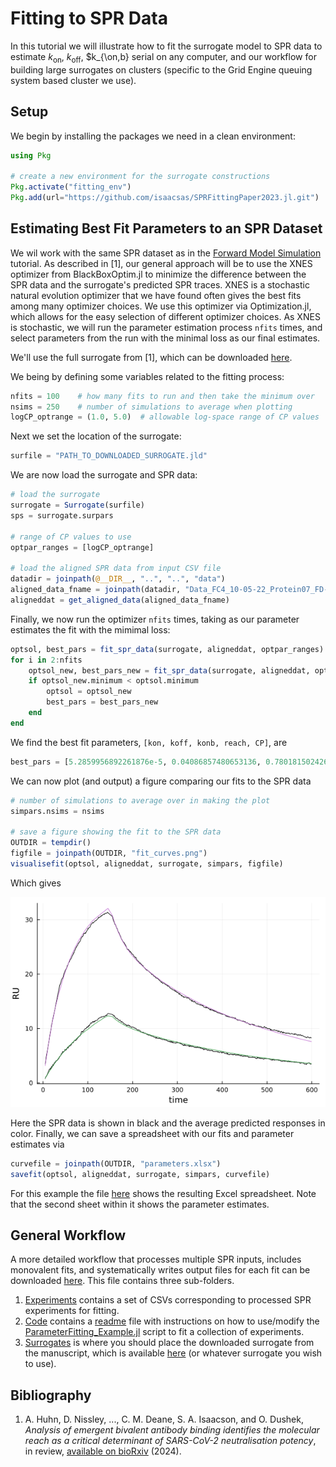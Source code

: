 # Fitting to SPR Data
In this tutorial we will illustrate how to fit the surrogate model to SPR data to estimate $k_{\text{on}}$, $k_{\text{off}}$, $k_{\on,b}
serial on any computer, and our workflow for building large surrogates on
clusters (specific to the Grid Engine queuing system based cluster we use).

## Setup
We begin by installing the packages we need in a clean environment:
```julia
using Pkg

# create a new environment for the surrogate constructions
Pkg.activate("fitting_env") 
Pkg.add(url="https://github.com/isaacsas/SPRFittingPaper2023.jl.git")
```

## Estimating Best Fit Parameters to an SPR Dataset
We wil work with the same SPR dataset as in the [Forward Model Simulation](@ref)
tutorial. As described in [1], our general approach will be to use the XNES
optimizer from BlackBoxOptim.jl to minimize the difference between the SPR data
and the surrogate's predicted SPR traces. XNES is a stochastic natural evolution
optimizer that we have found often gives the best fits among many optimizer
choices. We use this optimizer via Optimization.jl, which allows for the easy
selection of different optimizer choices. As XNES is stochastic, we will run the
parameter estimation process `nfits` times, and select parameters from the run
with the minimal loss as our final estimates. 

We'll use the full surrogate from [1], which can be downloaded
[here](https://doi.org/10.6084/m9.figshare.26936854).

We being by defining some variables related to the fitting process:
```julia
nfits = 100    # how many fits to run and then take the minimum over
nsims = 250    # number of simulations to average when plotting
logCP_optrange = (1.0, 5.0)  # allowable log-space range of CP values 
```

Next we set the location of the surrogate:
```julia
surfile = "PATH_TO_DOWNLOADED_SURROGATE.jld"
```

We are now load the surrogate and SPR data:
```julia
# load the surrogate
surrogate = Surrogate(surfile)
sps = surrogate.surpars

# range of CP values to use
optpar_ranges = [logCP_optrange]

# load the aligned SPR data from input CSV file
datadir = joinpath(@__DIR__, "..", "..", "data")
aligned_data_fname = joinpath(datadir, "Data_FC4_10-05-22_Protein07_FD-11A_RBD-13.8_aligned.csv")
aligneddat = get_aligned_data(aligned_data_fname)
```
Finally, we now run the optimizer `nfits` times, taking as our parameter estimates the fit with the mimimal loss:
```julia
optsol, best_pars = fit_spr_data(surrogate, aligneddat, optpar_ranges)
for i in 2:nfits
    optsol_new, best_pars_new = fit_spr_data(surrogate, aligneddat, optpar_ranges)
    if optsol_new.minimum < optsol.minimum
        optsol = optsol_new
        best_pars = best_pars_new
    end
end
```
We find the best fit parameters, `[kon, koff, konb, reach, CP]`, are
```julia
best_pars = [5.2859956892261876e-5, 0.04086857480653136, 0.7801815024260655, 31.898843844047246, 128.56923492479402]
```
We can now plot (and output) a figure comparing our fits to the SPR data
```julia
# number of simulations to average over in making the plot
simpars.nsims = nsims

# save a figure showing the fit to the SPR data
OUTDIR = tempdir()
figfile = joinpath(OUTDIR, "fit_curves.png")
visualisefit(optsol, aligneddat, surrogate, simpars, figfile)
```
Which gives

![spr_fit](./fitting_data/fit_curves.png)

Here the SPR data is shown in black and the average predicted responses in
color. Finally, we can save a spreadsheet with our fits and parameter estimates
via
```julia
curvefile = joinpath(OUTDIR, "parameters.xlsx")
savefit(optsol, aligneddat, surrogate, simpars, curvefile)
```
For this example the file [here](./fitting_data/parameters.xlsx_fit.xlsx) shows
the resulting Excel spreadsheet. Note that the second sheet within it shows the
parameter estimates.

## General Workflow 
A more detailed workflow that processes multiple SPR inputs, includes monovalent
fits, and systematically writes output files for each fit can be downloaded
[here](./fitting_workflow/Fitting%20Examples.zip). This file contains three sub-folders. 

1. [Experiments](./fitting_workflow/Fitting%20Examples/Experiments/) contains a
   set of CSVs corresponding to processed SPR experiments for fitting.
2. [Code](./fitting_workflow/Fitting%20Examples/Code/) contains a
   [readme](./fitting_workflow/Fitting%20Examples/Code/readme.md) file with
   instructions on how to use/modify the
   [ParameterFitting_Example.jl](./fitting_workflow/Fitting%20Examples/Code/ParameterFitting_Example.jl)
   script to fit a collection of experiments.
3. [Surrogates](./fitting_workflow/Fitting%20Examples/Surrogates/) is where you
   should place the downloaded surrogate from the manuscript, which is available
   [here](https://doi.org/10.6084/m9.figshare.26936854) (or whatever surrogate
   you wish to use).

## Bibliography
1. A. Huhn, D. Nissley, ..., C. M. Deane, S. A. Isaacson, and O. Dushek,
   *Analysis of emergent bivalent antibody binding identifies the molecular
   reach as a critical determinant of SARS-CoV-2 neutralisation potency*, in
   review, [available on bioRxiv](https://www.biorxiv.org/content/10.1101/2023.09.06.556503v2) (2024).